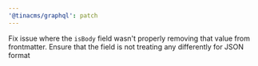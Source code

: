 ```yaml
---
'@tinacms/graphql': patch
---
```


Fix issue where the `isBody` field wasn't properly removing that value from frontmatter. Ensure that the field is not treating any differently for JSON format
